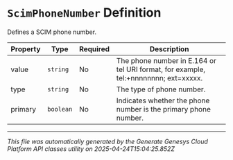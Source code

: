 # `ScimPhoneNumber` Definition

Defines a SCIM phone number.

| Property | Type | Required | Description |
|----------|------|----------|-------------|
| value | `string` | No | The phone number in E.164 or tel URI format, for example, tel:+nnnnnnnn; ext=xxxxx. |
| type | `string` | No | The type of phone number. |
| primary | `boolean` | No | Indicates whether the phone number is the primary phone number. |

---

*This file was automatically generated by the Generate Genesys Cloud Platform API classes utility on 2025-04-24T15:04:25.852Z*